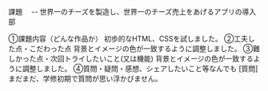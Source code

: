課題　 -- 世界一のチーズを製造し、世界一のチーズ売上をあげるアプリの導入部

①課題内容（どんな作品か） 初歩的なHTML、CSSを試しました。
②工夫した点・こだわった点 背景とイメージの色が一致するように調整しました。
③難しかった点・次回トライしたいこと(又は機能) 背景とイメージの色が一致するように調整しました。
④質問・疑問・感想、シェアしたいこと等なんでも [質問]　まだまだ、学修初期で質問が思い浮かびません。
